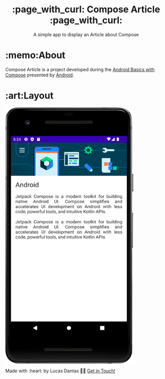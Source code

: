<h1 align="center">:page_with_curl: Compose Article :page_with_curl:</h1>
<p align="center">A simple app to display an Article about Compose</p>


<h1>:memo:About</h1>
<p>Compose Article is a project developed during the <a href="https://developer.android.com/courses">Android Basics with Compose</a> presented by <a href="https://developer.android.com/">Android</a>.
<h1>:art:Layout</h1>
<p style="display: flex; flex-direction: row; align: center">
   <img src="https://github.com/LucasDants/Android-ComposeArticle/blob/master/ComposeArticle.png" width="400px" height="800px" />
</p>

 <p>Made with :heart: by Lucas Dantas 👋🏽 <a href="https://www.linkedin.com/in/LucasDants/">Get in Touch!</a></p>
